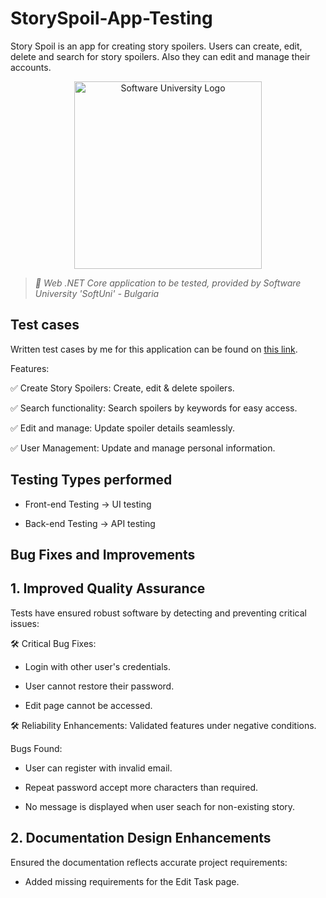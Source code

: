 # StorySpoil-App-Testing

Story Spoil is an app for creating story spoilers. Users can create, edit, delete and search for story spoilers. Also they can edit and manage their accounts.


<p align="center">
  <img 
    alt="Software University Logo"
    src="https://vizia.sofia.bg/wp-content/uploads/2018/11/software-university-logo.png"
    width="300"
  >
</p>

> _🧪 Web .NET Core application to be tested, provided by Software University 'SoftUni' - Bulgaria_

## Test cases
Written test cases by me for this application can be found on [this link](https://docs.google.com/spreadsheets/d/1EQ8GlasIktTlla4jjLqdzei-pgCaJ4JP/edit?usp=drive_link&ouid=101865710122533479047&rtpof=true&sd=true). 

Features:

✅ Create Story Spoilers: Create, edit & delete spoilers.

✅ Search functionality: Search spoilers by keywords for easy access.

✅ Edit and manage: Update spoiler details seamlessly.

✅ User Management: Update and manage personal information.

## Testing Types performed

  - Front-end Testing -> UI testing

  - Back-end Testing -> API testing




## Bug Fixes and Improvements
## 1. Improved Quality Assurance

Tests have ensured robust software by detecting and preventing critical issues:

🛠 Critical Bug Fixes:

  - Login with other user's credentials.

  - User cannot restore their password.

  - Edit page cannot be accessed.

🛠 Reliability Enhancements: Validated features under negative conditions.

Bugs Found:

  - User can register with invalid email.

  - Repeat password accept more characters than required.

  - No message is displayed when user seach for non-existing story.

## 2. Documentation Design Enhancements

Ensured the documentation reflects accurate project requirements:

  - Added missing requirements for the Edit Task page.
